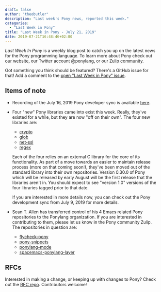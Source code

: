 ```yaml
---
draft: false
author: "theobutler"
description: "Last week's Pony news, reported this week."
categories:
  - "Last Week in Pony"
title: "Last Week in Pony - July 21, 2019"
date: 2019-07-21T16:48:46+02:00
---
```

_Last Week In Pony_ is a weekly blog post to catch you up on the latest news for the Pony programming language. To learn more about Pony check out [our website](https://ponylang.io), our Twitter account [@ponylang](https://twitter.com/ponylang), or our [Zulip community](https://ponylang.zulipchat.com).

Got something you think should be featured? There's a GitHub issue for that! Add a comment to the [open "Last Week in Pony" issue](https://github.com/ponylang/ponylang.github.io/issues?q=is%3Aissue+is%3Aopen+label%3Alast-week-in-pony).
<!--more-->

## Items of note

- Recording of the July 16, 2019 Pony developer sync is available [here](https://sync-recordings.ponylang.io/r/2019_07_16.m4a).

- Four "new" Pony libraries came into exist this week. Really, they've existed for a while, but they are now "off on their own". The four new libraries are:

    - [crypto](https://github.com/ponylang/crypto)
    - [glob](https://github.com/ponylang/glob)
    - [net-ssl](https://github.com/ponylang/net-ssl)
    - [regex](https://github.com/ponylang/regex)

    Each of the four relies on an external C library for the core of its functionality. As part of a move towards an easier to maintain release process (more on that coming soon!), they've been moved out of the standard library into their own repositories. Version 0.30.0 of Pony which will be released by early August will be the first release that the libraries aren't in. You should expect to see "version 1.0" versions of the four libraries tagged prior to that date.

    If you are interested in more details now, you can check out the Pony development sync from July 9, 2019 for more details.

- Sean T. Allen has transferred control of his 4 Emacs related Pony repositories to the Ponylang organization. If you are interested in contributing to them, please let us know in the Pony community Zulip. The repositories in question are:

    - [flycheck-pony](https://github.com/ponylang/flycheck-pony)
    - [pony-snippets](https://github.com/ponylang/pony-snippets)
    - [ponylang-mode](https://github.com/ponylang/ponylang-mode)
    - [spacemacs-ponylang-layer](https://github.com/ponylang/spacemacs-ponylang-layer)

## RFCs

Interested in making a change, or keeping up with changes to Pony? Check out the [RFC repo](https://github.com/ponylang/rfcs). Contributors welcome!
